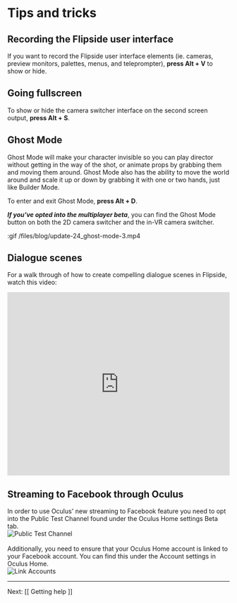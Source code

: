 # Tips and tricks

## Recording the Flipside user interface

If you want to record the Flipside user interface elements (ie. cameras, preview monitors, palettes, menus, and teleprompter), **press Alt + V** to show or hide.

## Going fullscreen

To show or hide the camera switcher interface on the second screen output, **press Alt + S**.

## Ghost Mode

Ghost Mode will make your character invisible so you can play director without getting in the way of the shot, or animate props by grabbing them and moving them around. Ghost Mode also has the ability to move the world around and scale it up or down by grabbing it with one or two hands, just like Builder Mode. 

To enter and exit Ghost Mode, **press Alt + D**.

**_If you've opted into the multiplayer beta_**, you can find the Ghost Mode button on both the 2D camera switcher and the in-VR camera switcher. 

:gif /files/blog/update-24_ghost-mode-3.mp4

## Dialogue scenes

For a walk through of how to create compelling dialogue scenes in Flipside, watch this video:

<div class="video-wrapper">
<iframe width="100%" height="415" src="https://www.youtube.com/embed/nplvcQDK7RY" frameborder="0" gesture="media" allow="encrypted-media" allowfullscreen></iframe>
</div>

## Streaming to Facebook through Oculus

In order to use Oculus' new streaming to Facebook feature you need to opt into the Public Test Channel found under the Oculus Home settings Beta tab.  <br>
![Public Test Channel](https://www.flipsidexr.com/files/docs/screenshots/OculusHome-public_test_channel.png)<br><br>
Additionally, you need to ensure that your Oculus Home account is linked to your Facebook account.  You can find this under the Account settings in Oculus Home. <br>
![Link Accounts](https://www.flipsidexr.com/files/docs/screenshots/OculusHome-link_accounts.png)

---

Next: [[ Getting help ]]

